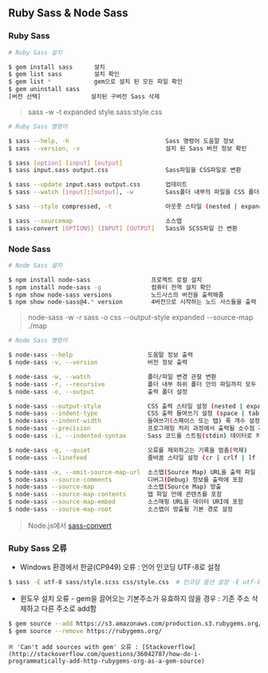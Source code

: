 ## Ruby Sass & Node Sass

### Ruby Sass

```sh
# Ruby Sass 설치

$ gem install sass		설치
$ gem list sass			설치 확인
$ gem list *			gem으로 설치 된 모든 파일 확인
$ gem uninstall sass
[버전 선택] 			 설치된 구버전 Sass 삭제
```

> sass -w -t expanded style.sass:style.css

```sh
# Ruby Sass 명령어

$ sass --help, -h							Sass 명령어 도움말 정보
$ sass --version, -v						설치 된 Sass 버전 정보 확인

$ sass [option] [input] [output]
$ sass input.sass output.css 				Sass파일을 CSS파일로 변환

$ sass --update input.sass output.css 		업데이트
$ sass --watch [input]:[output], -w 		Sass폴더 내부의 파일을 CSS 폴더 내부에 변환/저장하고 관찰함(중지: Ctrl+C)

$ sass --style compressed, -t 				아웃풋 스타일 (nested | expanded | compact | compressed)

$ sass --sourcemap							소스맵
$ sass-convert [OPTIONS] [INPUT] [OUTPUT] 	Sass와 SCSS파일 간 변환
```

### Node Sass

```sh
# Node Sass 설치

$ npm install node-sass					프로젝트 로컬 설치
$ npm install node-sass -g				컴퓨터 전역 설치 확인
$ npm show node-sass versions			노드사스의 버전을 출력해줌
$ npm show node-sass@4.* version		4버전으로 시작하는 노드 사스들을 출력
```

> node-sass -w -r sass -o css --output-style expanded --source-map ./map

```sh
# Node Sass 명령어

$ node-sass --help                     도움말 정보 출력
$ node-sass -v, --version              버전 정보 출력

$ node-sass -w, --watch                폴더/파일 변경 관찰 변환
$ node-sass -r, --recursive            폴더 내부 하위 폴더 안의 파일까지 모두 변환
$ node-sass -o, --output               출력 폴더 설정

$ node-sass --output-style             CSS 출력 스타일 설정 (nested | expanded | compact | compressed)
$ node-sass --indent-type              CSS 출력 들여쓰기 설정 (space | tab)
$ node-sass --indent-width             들여쓰기(스페이스 또는 탭) 폭 개수 설정 (MAX: 10)
$ node-sass --precision                프로그래밍 처리 과정에서 출력될 소수점 자리 수 설정
$ node-sass -i, --indented-syntax      Sass 코드를 스트림(stdin) 데이터로 처리 (vs scss)

$ node-sass -q, --quiet                오류를 제외하고는 기록을 멈춤(억제)
$ node-sass --linefeed                 줄바꿈 스타일 설정 (cr | crlf | lf | lfcr)

$ node-sass -x, --omit-source-map-url  소스맵(Source Map) URL을 출력 파일 주석으로 설정 안함
$ node-sass --source-comments          디버그(Debug) 정보를 출력에 포함
$ node-sass --source-map               소스맵(Source Map) 방출
$ node-sass --source-map-contents      맵 파일 안에 콘텐츠를 포함
$ node-sass --source-map-embed         소스매핑 URL을 데이터 URI에 포함
$ node-sass --source-map-root          소스맵이 방출될 기본 경로 설정
```

> Node.js에서 [sass-convert](https://www.npmjs.com/package/sass-convert)

### Ruby Sass 오류

* Windows 환경에서 한글(CP949) 오류 : 언어 인코딩 UTF-8로 설정 

```sh
$ sass -E utf-8 sass/style.scss css/style.css  # 인코딩 옵션 설정 -E utf-8
```

* 윈도우 설치 오류 - gem을 끌어오는 기본주소가 유효하지 않을 경우 : 
기존 주소 삭제하고 다른 주소로 add함

```sh
$ gem source --add https://s3.amazonaws.com/production.s3.rubygems.org/
$ gem source --remove https://rubygems.org/
```
	※ 'Can't add sources with gem' 오류 : [Stackoverflow](http://stackoverflow.com/questions/36042787/how-do-i-programmatically-add-http-rubygems-org-as-a-gem-source)